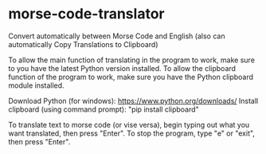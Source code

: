 # morse-code-translator
Convert automatically between Morse Code and English (also can automatically Copy Translations to Clipboard)


To allow the main function of translating in the program to work, make sure to you have the latest Python version installed.
To allow the clipboard function of the program to work, make sure you have the Python clipboard module installed.

Download Python (for windows): https://www.python.org/downloads/
Install clipboard (using command prompt): "pip install clipboard"



To translate text to morse code (or vise versa), begin typing out what you want translated, then press "Enter".
To stop the program, type "e" or "exit", then press "Enter".
